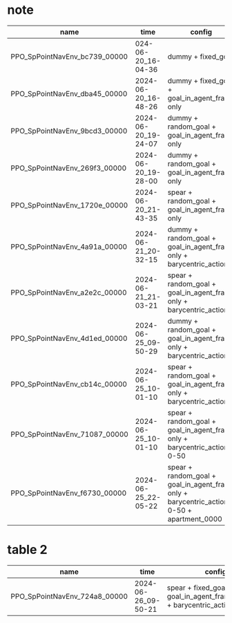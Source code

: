 # note

| name                          | time                | config                                                                  | state |
| ------------------------------- | --------------------- | ------------------------------------------------------------------------- | ------ |
| PPO_SpPointNavEnv_bc739_00000 | 024-06-20_16-04-36  | dummy + fixed_goal                                                      |      |
| PPO_SpPointNavEnv_dba45_00000 | 2024-06-20_16-48-26 | dummy + fixed_goal + goal_in_agent_frame only                           |      |
| PPO_SpPointNavEnv_9bcd3_00000 | 2024-06-20_19-24-07 | dummy + random_goal + goal_in_agent_frame only                          |      |
| PPO_SpPointNavEnv_269f3_00000 | 2024-06-20_19-28-00 | dummy + random_goal + goal_in_agent_frame only                          |      |
| PPO_SpPointNavEnv_1720e_00000 | 2024-06-20_21-43-35 | spear + random_goal + goal_in_agent_frame only                          |      |
| PPO_SpPointNavEnv_4a91a_00000 | 2024-06-21_20-32-15 | dummy + random_goal + goal_in_agent_frame only + barycentric_action      |      |
| PPO_SpPointNavEnv_a2e2c_00000 | 2024-06-21_21-03-21 | spear + random_goal + goal_in_agent_frame only + barycentric_action      |      |
| PPO_SpPointNavEnv_4d1ed_00000 | 2024-06-25_09-50-29 | dummy + random_goal + goal_in_agent_frame only + barycentric_action      |      |
| PPO_SpPointNavEnv_cb14c_00000 | 2024-06-25_10-01-10 | spear + random_goal + goal_in_agent_frame only + barycentric_action      |      |
| PPO_SpPointNavEnv_71087_00000 | 2024-06-25_10-01-10 | spear + random_goal + goal_in_agent_frame only + barycentric_action 0-50 |      |
| PPO_SpPointNavEnv_f6730_00000 | 2024-06-25_22-05-22 | spear + random_goal + goal_in_agent_frame only + barycentric_action 0-50 + apartment_0000 | failed | 

# table 2
| name                          | time                | config                                                                  | state |
| ------------------------------- | --------------------- | ------------------------------------------------------------------------- | ------ |
| PPO_SpPointNavEnv_724a8_00000 | 2024-06-26_09-50-21  | spear + fixed_goal + goal_in_agent_frame+location + barycentric_action | succ |                                                    |      |

